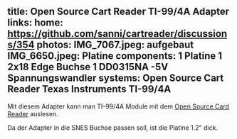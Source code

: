 title: Open Source Cart Reader TI-99/4A Adapter
links:
    home: https://github.com/sanni/cartreader/discussions/354
photos:
    IMG_7067.jpeg: aufgebaut
    IMG_6650.jpeg: Platine
components:
    1 Platine
    1 2x18 Edge Buchse
    1 DD0315NA -5V Spannungswandler
systems:
    Open Source Cart Reader
    Texas Instruments TI-99/4A
---
Mit diesem Adapter kann man TI-99/4A Module mit dem [Open Source Card Reader](https://github.com/sanni/cartreader) auslesen.

Da der Adapter in die SNES Buchse passen soll, ist die Platine 1.2" dick.
